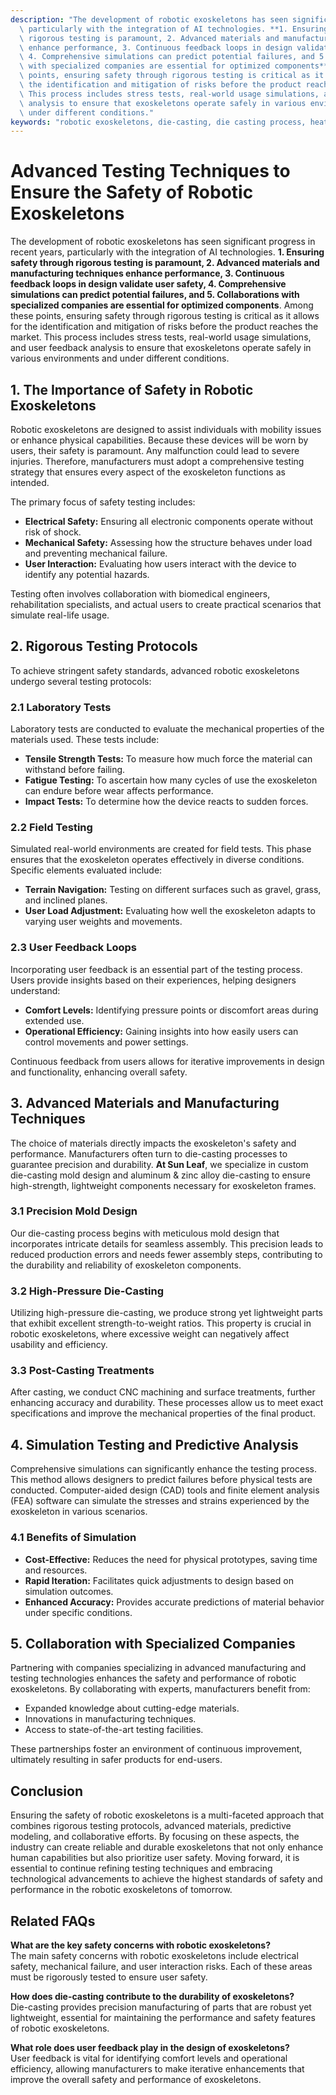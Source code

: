 ```yaml
---
description: "The development of robotic exoskeletons has seen significant progress in recent years,\
  \ particularly with the integration of AI technologies. **1. Ensuring safety through\
  \ rigorous testing is paramount, 2. Advanced materials and manufacturing techniques\
  \ enhance performance, 3. Continuous feedback loops in design validate user safety,\
  \ 4. Comprehensive simulations can predict potential failures, and 5. Collaborations\
  \ with specialized companies are essential for optimized components**. Among these\
  \ points, ensuring safety through rigorous testing is critical as it allows for\
  \ the identification and mitigation of risks before the product reaches the market.\
  \ This process includes stress tests, real-world usage simulations, and user feedback\
  \ analysis to ensure that exoskeletons operate safely in various environments and\
  \ under different conditions."
keywords: "robotic exoskeletons, die-casting, die casting process, heat dissipation performance"
---
```

# Advanced Testing Techniques to Ensure the Safety of Robotic Exoskeletons

The development of robotic exoskeletons has seen significant progress in recent years, particularly with the integration of AI technologies. **1. Ensuring safety through rigorous testing is paramount, 2. Advanced materials and manufacturing techniques enhance performance, 3. Continuous feedback loops in design validate user safety, 4. Comprehensive simulations can predict potential failures, and 5. Collaborations with specialized companies are essential for optimized components**. Among these points, ensuring safety through rigorous testing is critical as it allows for the identification and mitigation of risks before the product reaches the market. This process includes stress tests, real-world usage simulations, and user feedback analysis to ensure that exoskeletons operate safely in various environments and under different conditions.

## **1. The Importance of Safety in Robotic Exoskeletons**

Robotic exoskeletons are designed to assist individuals with mobility issues or enhance physical capabilities. Because these devices will be worn by users, their safety is paramount. Any malfunction could lead to severe injuries. Therefore, manufacturers must adopt a comprehensive testing strategy that ensures every aspect of the exoskeleton functions as intended. 

The primary focus of safety testing includes:

- **Electrical Safety:** Ensuring all electronic components operate without risk of shock.
- **Mechanical Safety:** Assessing how the structure behaves under load and preventing mechanical failure.
- **User Interaction:** Evaluating how users interact with the device to identify any potential hazards.

Testing often involves collaboration with biomedical engineers, rehabilitation specialists, and actual users to create practical scenarios that simulate real-life usage.

## **2. Rigorous Testing Protocols**

To achieve stringent safety standards, advanced robotic exoskeletons undergo several testing protocols:

### **2.1 Laboratory Tests**

Laboratory tests are conducted to evaluate the mechanical properties of the materials used. These tests include:

- **Tensile Strength Tests:** To measure how much force the material can withstand before failing.
- **Fatigue Testing:** To ascertain how many cycles of use the exoskeleton can endure before wear affects performance.
- **Impact Tests:** To determine how the device reacts to sudden forces.

### **2.2 Field Testing**

Simulated real-world environments are created for field tests. This phase ensures that the exoskeleton operates effectively in diverse conditions. Specific elements evaluated include:

- **Terrain Navigation:** Testing on different surfaces such as gravel, grass, and inclined planes.
- **User Load Adjustment:** Evaluating how well the exoskeleton adapts to varying user weights and movements.

### **2.3 User Feedback Loops**

Incorporating user feedback is an essential part of the testing process. Users provide insights based on their experiences, helping designers understand:

- **Comfort Levels:** Identifying pressure points or discomfort areas during extended use.
- **Operational Efficiency:** Gaining insights into how easily users can control movements and power settings.

Continuous feedback from users allows for iterative improvements in design and functionality, enhancing overall safety.

## **3. Advanced Materials and Manufacturing Techniques**

The choice of materials directly impacts the exoskeleton's safety and performance. Manufacturers often turn to die-casting processes to guarantee precision and durability. **At Sun Leaf**, we specialize in custom die-casting mold design and aluminum & zinc alloy die-casting to ensure high-strength, lightweight components necessary for exoskeleton frames. 

### **3.1 Precision Mold Design**

Our die-casting process begins with meticulous mold design that incorporates intricate details for seamless assembly. This precision leads to reduced production errors and needs fewer assembly steps, contributing to the durability and reliability of exoskeleton components.

### **3.2 High-Pressure Die-Casting**

Utilizing high-pressure die-casting, we produce strong yet lightweight parts that exhibit excellent strength-to-weight ratios. This property is crucial in robotic exoskeletons, where excessive weight can negatively affect usability and efficiency.

### **3.3 Post-Casting Treatments**

After casting, we conduct CNC machining and surface treatments, further enhancing accuracy and durability. These processes allow us to meet exact specifications and improve the mechanical properties of the final product.

## **4. Simulation Testing and Predictive Analysis**

Comprehensive simulations can significantly enhance the testing process. This method allows designers to predict failures before physical tests are conducted. Computer-aided design (CAD) tools and finite element analysis (FEA) software can simulate the stresses and strains experienced by the exoskeleton in various scenarios.

### **4.1 Benefits of Simulation**

- **Cost-Effective:** Reduces the need for physical prototypes, saving time and resources.
- **Rapid Iteration:** Facilitates quick adjustments to design based on simulation outcomes.
- **Enhanced Accuracy:** Provides accurate predictions of material behavior under specific conditions.

## **5. Collaboration with Specialized Companies**

Partnering with companies specializing in advanced manufacturing and testing technologies enhances the safety and performance of robotic exoskeletons. By collaborating with experts, manufacturers benefit from:

- Expanded knowledge about cutting-edge materials.
- Innovations in manufacturing techniques.
- Access to state-of-the-art testing facilities.

These partnerships foster an environment of continuous improvement, ultimately resulting in safer products for end-users.

## **Conclusion**

Ensuring the safety of robotic exoskeletons is a multi-faceted approach that combines rigorous testing protocols, advanced materials, predictive modeling, and collaborative efforts. By focusing on these aspects, the industry can create reliable and durable exoskeletons that not only enhance human capabilities but also prioritize user safety. Moving forward, it is essential to continue refining testing techniques and embracing technological advancements to achieve the highest standards of safety and performance in the robotic exoskeletons of tomorrow.

## **Related FAQs**

**What are the key safety concerns with robotic exoskeletons?**  
The main safety concerns with robotic exoskeletons include electrical safety, mechanical failure, and user interaction risks. Each of these areas must be rigorously tested to ensure user safety.

**How does die-casting contribute to the durability of exoskeletons?**  
Die-casting provides precision manufacturing of parts that are robust yet lightweight, essential for maintaining the performance and safety features of robotic exoskeletons.

**What role does user feedback play in the design of exoskeletons?**  
User feedback is vital for identifying comfort levels and operational efficiency, allowing manufacturers to make iterative enhancements that improve the overall safety and performance of exoskeletons.
